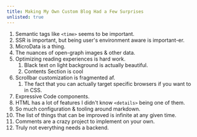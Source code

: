 ```yaml
---
title: Making My Own Custom Blog Had a Few Surprises
unlisted: true
---
```


1. Semantic tags like `<time>` seems to be important.
2. SSR is important, but being user's environment aware is important-er.
3. MicroData is a thing.
4. The nuances of open-graph images & other data.
5. Optimizing reading experiences is hard work.
   1. Black text on light background is actually beautiful.
   2. Contents Section is cool
6. Scrollbar customization is fragmented af.
   1. The fact that you can actually target specific browsers if you want to in CSS.
7. Expressive Code components.
8. HTML has a lot of features I didn't know `<details>` being one of them.
9. So much configuration & tooling around markdown.
10. The list of things that can be improved is infinite at any given time.
11. Comments are a crazy project to implement on your own.
12. Truly not everything needs a backend. 
